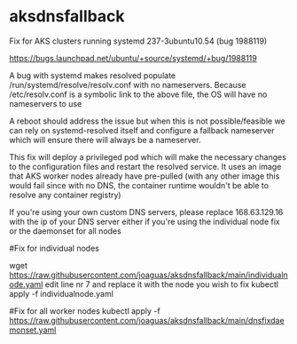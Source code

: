 # aksdnsfallback
Fix for AKS clusters running systemd 237-3ubuntu10.54 (bug 1988119)


https://bugs.launchpad.net/ubuntu/+source/systemd/+bug/1988119

A bug with systemd makes resolved populate /run/systemd/resolve/resolv.conf with no nameservers.
Because /etc/resolv.conf is a symbolic link to the above file, the OS will have no nameservers to use

A reboot should address the issue but when this is not possible/feasible we can rely on systemd-resolved itself and configure a fallback nameserver which will ensure there will always be a nameserver.

This fix will deploy a privileged pod which will make the necessary changes to the configuration files and restart the resolved service. It uses an image that AKS worker nodes already have pre-pulled (with any other image this would fail since with no DNS, the container runtime wouldn't be able to resolve any container registry)

If you're using your own custom DNS servers, please replace 168.63.129.16 with the ip of your DNS server either if you're using the individual node fix or the daemonset for all nodes


#Fix for individual nodes

wget https://raw.githubusercontent.com/joaguas/aksdnsfallback/main/individualnode.yaml
edit line nr 7 and replace it with the node you wish to fix
kubectl apply -f individualnode.yaml


#Fix for all worker nodes
kubectl apply -f https://raw.githubusercontent.com/joaguas/aksdnsfallback/main/dnsfixdaemonset.yaml
